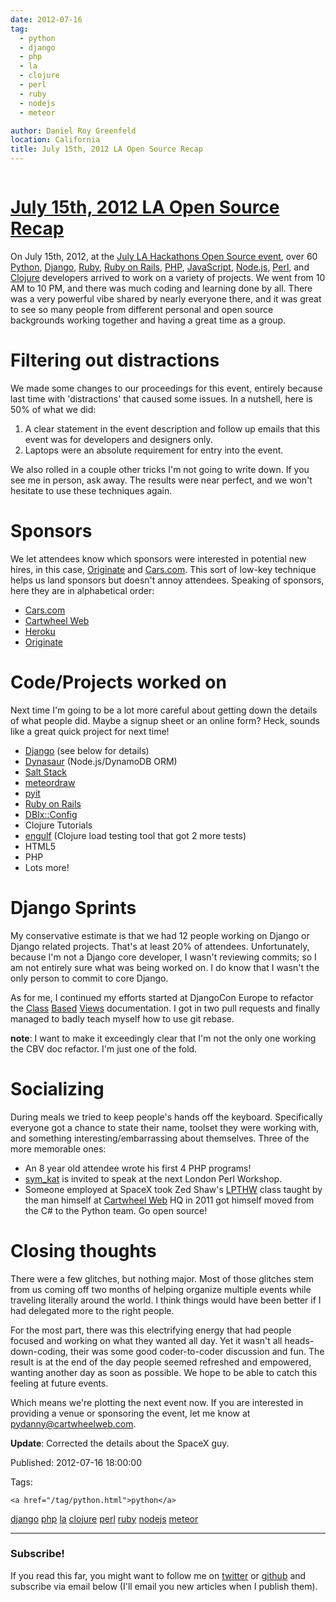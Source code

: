 ```yaml
---
date: 2012-07-16
tag: 
  - python
  - django
  - php
  - la
  - clojure
  - perl
  - ruby
  - nodejs
  - meteor

author: Daniel Roy Greenfeld
location: California
title: July 15th, 2012 LA Open Source Recap
---
```

<div class="twelve wide column">

<h1 class="ui block header">
<div class="content">
<a href="/july-la-open-source-recap.html">July 15th, 2012 LA Open Source Recap</a>
</div>
</h1>
<p>On July 15th, 2012, at the <a href="http://www.meetup.com/LA-Hackathons/events/64542582/" target="_blank">July LA Hackathons Open Source
event</a>, over 60
<a href="http://python.org" target="_blank">Python</a>, <a href="http://djangoproject.com" target="_blank">Django</a>,
<a href="http://www.ruby-lang.org/" target="_blank">Ruby</a>, <a href="http://rubyonrails.org/" target="_blank">Ruby on
Rails</a>, <a href="http://www.php.net/" target="_blank">PHP</a>,
<a href="http://en.wikipedia.org/wiki/JavaScript" target="_blank">JavaScript</a>,
<a href="http://nodejs.org/" target="_blank">Node.js</a>, <a href="http://www.perl.org/" target="_blank">Perl</a>, and
<a href="http://clojure.org" target="_blank">Clojure</a> developers arrived to work on a variety of
projects. We went from 10 AM to 10 PM, and there was much coding and
learning done by all. There was a very powerful vibe shared by nearly
everyone there, and it was great to see so many people from different
personal and open source backgrounds working together and having a great
time as a group.</p>
<h1 id="filtering-out-distractions">Filtering out distractions</h1>
<p>We made some changes to our proceedings for this event, entirely because
last time with 'distractions' that caused some issues. In a nutshell,
here is 50% of what we did:</p>
<ol>
<li>A clear statement in the event description and follow up emails that
this event was for developers and designers only.</li>
<li>Laptops were an absolute requirement for entry into the event.</li>
</ol>
<p>We also rolled in a couple other tricks I'm not going to write down. If
you see me in person, ask away. The results were near perfect, and we
won't hesitate to use these techniques again.</p>
<h1 id="sponsors">Sponsors</h1>
<p>We let attendees know which sponsors were interested in potential new
hires, in this case, <a href="http://originatelabs.com" target="_blank">Originate</a> and
<a href="http://cars.com" target="_blank">Cars.com</a>. This sort of low-key technique helps us
land sponsors but doesn't annoy attendees. Speaking of sponsors, here
they are in alphabetical order:</p>
<ul>
<li><a href="http://cars.com" target="_blank">Cars.com</a></li>
<li><a href="http://cartwheelweb.com" target="_blank">Cartwheel Web</a></li>
<li><a href="http://heroku.com" target="_blank">Heroku</a></li>
<li><a href="http://originatelabs.com" target="_blank">Originate</a></li>
</ul>
<h1 id="codeprojects-worked-on">Code/Projects worked on</h1>
<p>Next time I'm going to be a lot more careful about getting down the
details of what people did. Maybe a signup sheet or an online form?
Heck, sounds like a great quick project for next time!</p>
<ul>
<li><a href="http://djangoproject.com" target="_blank">Django</a> (see below for details)</li>
<li><a href="http://tglines.github.com/dynasaur/" target="_blank">Dynasaur</a> (Node.js/DynamoDB
ORM)</li>
<li><a href="https://github.com/saltstack/salt" target="_blank">Salt Stack</a></li>
<li><a href="https://github.com/philfree/meteordraw" target="_blank">meteordraw</a></li>
<li><a href="https://github.com/harph/pyit" target="_blank">pyit</a></li>
<li><a href="http://rubyonrails.org/" target="_blank">Ruby on Rails</a></li>
<li><a href="https://github.com/symkat/DBIx-Config" target="_blank">DBIx::Config</a></li>
<li>Clojure Tutorials</li>
<li><a href="https://github.com/andrewvc/engulf" target="_blank">engulf</a> (Clojure load testing
tool that got 2 more tests)</li>
<li>HTML5</li>
<li>PHP</li>
<li>Lots more!</li>
</ul>
<h1 id="django-sprints">Django Sprints</h1>
<p>My conservative estimate is that we had 12 people working on Django or
Django related projects. That's at least 20% of attendees.
Unfortunately, because I'm not a Django core developer, I wasn't
reviewing commits; so I am not entirely sure what was being worked on. I
do know that I wasn't the only person to commit to core Django.</p>
<p>As for me, I continued my efforts started at DjangoCon Europe to
refactor the
<a href="https://docs.djangoproject.com/en/dev/topics/class-based-views/" target="_blank">Class</a>
<a href="https://docs.djangoproject.com/en/dev/ref/class-based-views/" target="_blank">Based</a>
<a href="https://docs.djangoproject.com/en/dev/ref/class-based-views/mixins/" target="_blank">Views</a>
documentation. I got in two pull requests and finally managed to badly
teach myself how to use git rebase.</p>
<p><strong>note</strong>: I want to make it exceedingly clear that I'm not the only one
working the CBV doc refactor. I'm just one of the fold.</p>
<h1 id="socializing">Socializing</h1>
<p>During meals we tried to keep people's hands off the keyboard.
Specifically everyone got a chance to state their name, toolset they
were working with, and something interesting/embarrassing about
themselves. Three of the more memorable ones:</p>
<ul>
<li>An 8 year old attendee wrote his first 4 PHP programs!</li>
<li><a href="http://twitter.com/sym_kat" target="_blank">sym_kat</a> is invited to speak at the
next London Perl Workshop.</li>
<li>Someone employed at SpaceX took Zed Shaw's
<a href="http://learnpythonthehardway.org/" target="_blank">LPTHW</a> class taught by the man
himself at <a href="http://cartwheelweb.com" target="_blank">Cartwheel Web</a> HQ in 2011 got
himself moved from the C# to the Python team. Go open source!</li>
</ul>
<h1 id="closing-thoughts">Closing thoughts</h1>
<p>There were a few glitches, but nothing major. Most of those glitches
stem from us coming off two months of helping organize multiple events
while traveling literally around the world. I think things would have
been better if I had delegated more to the right people.</p>
<p>For the most part, there was this electrifying energy that had people
focused and working on what they wanted all day. Yet it wasn't all
heads-down-coding, their was some good coder-to-coder discussion and
fun. The result is at the end of the day people seemed refreshed and
empowered, wanting another day as soon as possible. We hope to be able
to catch this feeling at future events.</p>
<p>Which means we're plotting the next event now. If you are interested in
providing a venue or sponsoring the event, let me know at
<a href="mailto:pydanny@cartwheelweb.com" target="_blank">pydanny@cartwheelweb.com</a>.</p>
<p><strong>Update</strong>: Corrected the details about the SpaceX guy.</p>
<p>Published: 2012-07-16 18:00:00</p>
<p>Tags:
  
    <a href="/tag/python.html">python</a>
<a href="/tag/django.html">django</a>
<a href="/tag/php.html">php</a>
<a href="/tag/la.html">la</a>
<a href="/tag/clojure.html">clojure</a>
<a href="/tag/perl.html">perl</a>
<a href="/tag/ruby.html">ruby</a>
<a href="/tag/nodejs.html">nodejs</a>
<a href="/tag/meteor.html">meteor</a>
</p>
<hr/>
<h3 class="ui header">Subscribe!</h3>
<p>If you read this far, you might want to follow me on <a href="https://twitter.com/pydanny">twitter</a> or <a href="https://github.com/pydanny">github</a> and subscribe via email below (I'll email you new articles when I publish them).</p>
<!-- Begin MailChimp Signup Form -->
</div>